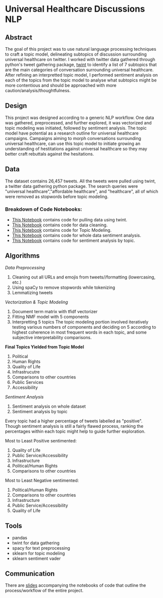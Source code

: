 # Universal Healthcare Discussions NLP

## Abstract
The goal of this project was to use natural language processing techniques to craft a topic model, delineating subtopics of discussion surrounding universal healthcare on twitter. I worked with twitter data gathered through python's tweet gathering package, [twint](https://pypi.org/project/twint/) to identify a  list of 7 subtopics that are the main categories of conversation surrounding universal healthcare. After refining an interpretted topic model, I performed sentiment analysis on each of the topics from the topic model to analyse what subtopics might be more contentious and should be approached with more caution/analysis/thoughtfulness. 

## Design
This project was designed according to a generic NLP workflow. One data was gathered, preprocessed, and further explored, it was vectorized and topic modeling was initiated, followed by sentiment analysis. The topic model have potential as a research outline for universal healthcare campaigns.  Campaigns aiming to morph conversations surrounding universal healthcare, can use this topic model to initiate growing an understanding of hestitations against universal healthcare so they may better craft rebuttals against the hesitations. 


## Data
The dataset contains 26,457 tweets. All the tweets were pulled using twint, a twitter data gathering python package. The search queries were "universal healthcare","affordable healthcare", and "healthcare", all of which were removed as stopwords before topic modeling. 

### Breakdown of Code Notebooks:
- [This Notebook](https://github.com/mehiks11/Universal_Healthcare_NLP/blob/master/Code/Data%20Pulling%20(1).ipynb) contains code for pulling data using twint.
- [This Notebook](https://github.com/mehiks11/Universal_Healthcare_NLP/blob/master/Code/Data%20Cleaning%20(1).ipynb) contains code for data cleaning.
- [This Notebook](https://github.com/mehiks11/Universal_Healthcare_NLP/blob/master/Code/Modeling%20(1)%20-%20Initial%20Topic%20Modeling.ipynb) contains code for Topic Modeling.
- [This Notebook](https://github.com/mehiks11/Universal_Healthcare_NLP/blob/master/Code/Modeling%20(2)%20-Sentiment%20Analysis.ipynb) contains code for whole data sentiment analysis.
- [This Notebook](https://github.com/mehiks11/Universal_Healthcare_NLP/blob/master/Code/Modeling%20(3)%20-%20Topic%20Modeling%20by%20Sentiment%20Analyzed%20Groups.ipynb) contains code for sentiment analysis by topic.


## Algorithms

*Data Preprocessing*
1. Cleaning out all URLs and emojis from tweets//formatting (lowercasing, etc.)
2. Using spaCy to remove stopwords while tokenizing
3. Lemmatizing tweets 

*Vectorization & Topic Modeling*
1. Document term matrix with tfidf vectorizer
2. Fitting NMF model with 5 components
3. Interpretting 5 topics 
The topic modeling portion involved iteratively testing various numbers of components and deciding on 5 according to highest coherence in most frequent words in each topic, and some subjective interpretability comparisons. 

**Final Topics Yielded from Topic Model**
1. Political
2. Human Rights
3. Quality of Life
4. Infrastrucutre
5. Comparisons to other countries
6. Public Services
7. Accessibility

*Sentiment Analysis*
1. Sentiment analysis on whole dataset
2. Sentiment analysis by topic

Every topic had a higher percentage of tweets labelled as "positive". Though sentiment analysis is still a fairly flawed process, ranking the percentages within each topic might help to guide further exploration. 

Most to Least Positive sentimented:
1. Quality of Life
2. Public Service/Accessibility
3. Infrastructure
4. Political/Human Rights
5. Comparisons to other countries

Most to Least Negative sentimented:
1. Political/Human Rights
2. Comparisons to other countries
3. Infrastructure
4. Public Service/Accessibility
5. Quality of Life

## Tools
- pandas
- twint for data gathering
- spacy for text preprocessing
- sklearn for topic modeling
- sklearn sentiment vader

## Communication
There are [slides](https://github.com/mehiks11/Universal_Healthcare_NLP/blob/master/Deliverables/Universal%20Healthcare%20NLP%20ppt.pdf) accompanying the notebooks of code that outline the process/workflow of the entire project. 
